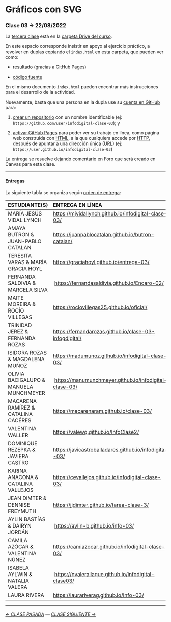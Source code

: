 # Gráficos con SVG

### Clase 03 → 22/08/2022

La [tercera clase](https://docs.google.com/presentation/d/1ZApg8dXgdtMIn3joViGHkOBC52nc4cNZs4HDRbpnmw0/edit?usp=sharing) está en la [carpeta Drive del curso](https://drive.google.com/drive/folders/1TrKlW5fCH-crkBDy0LYgei0S6wCblQsI?usp=sharing).

En este espacio corresponde insistir en apoyo al ejercicio práctico, a revolver en duplas copiando el `index.html` en esta carpeta, que pueden ver como:

- [resultado](https://profesorfaco.github.io/dno075-2022-2/clase-03/) (gracias a GitHub Pages)

- [código fuente](https://github.com/profesorfaco/dno075-2022-2/blob/main/clase-03/index.html)

En el mismo documento `index.html` pueden encontrar más instrucciones para el desarrollo de la actividad.

Nuevamente, basta que una persona en la dupla use su [cuenta en GitHub](https://github.com/) para:

1. [crear un repositorio](https://docs.github.com/es/get-started/quickstart/create-a-repo) con un nombre identificable (ej: `https://github.com/user/infodigital-clase-03`); y

2. [activar GitHub Pages](https://docs.github.com/es/pages/getting-started-with-github-pages/configuring-a-publishing-source-for-your-github-pages-site) para poder ver su trabajo en línea, como página web construida con [HTML](https://developer.mozilla.org/es/docs/Learn/HTML/Introduction_to_HTML/Getting_started), a la que cualquiera accede por [HTTP](https://es.wikipedia.org/wiki/Protocolo_de_transferencia_de_hipertexto), después de apuntar a una dirección única ([URL](https://es.wikipedia.org/wiki/Localizador_de_recursos_uniforme)) (ej: `https://user.github.io/infodigital-clase-03`)

La entrega se resuelve dejando comentario en Foro que será creado en Canvas para esta clase.

- - - - - - - 

#### Entregas

La siguiente tabla se organiza según [orden de entrega](https://cursos.canvas.uc.cl/courses/50011/discussion_topics/498355?module_item_id=1336703):

| ESTUDIANTE(S) | ENTREGA EN LÍNEA |
|:--------------|:-----------------|
| MARÍA JESÚS VIDAL LYNCH | https://mjvidallynch.github.io/infodigital-clase-03/ |
| AMAYA BUTRON & JUAN-PABLO CATALAN | https://juanpablocatalan.github.io/butron-catalan/ |
| TERESITA VARAS & MARÍA GRACIA HOYL | https://graciahoyl.github.io/entrega-03/ |
| FERNANDA SALDIVIA & MARCELA SILVA | https://fernandasaldivia.github.io/Encaro-02/ |
| MAITE MOREIRA & ROCÍO VILLEGAS | https://rociovillegas25.github.io/oficial/ |
| TRINIDAD JEREZ & FERNANDA ROZAS | https://fernandarozas.github.io/clase-03-infogdigital/ |
| ISIDORA ROZAS & MAGDALENA MUÑOZ | https://madumunoz.github.io/infodigital-clase-03/ |
| OLIVIA BACIGALUPO & MANUELA MUNCHMEYER | https://manumunchmeyer.github.io/infodigital-clase-03/ |
| MACARENA RAMÍREZ & CATALINA CACÉRES | https://macarenaram.github.io/clase-03/ |
| VALENTINA WALLER | https://valewq.github.io/InfoClase2/ |
| DOMINIQUE REZEPKA & JAVIERA CASTRO | https://javicastroballadares.github.io/infodigita--03/ |
| KARINA ANACONA & CATALINA VALLEJOS | https://cevallejos.github.io/infodigital-clase-03/ |
| JEAN DIMTER & DENNISE FREYMUTH | https://jjdimter.github.io/tarea-clase-3/ |
| AYLIN BASTÍAS & DAIRYN JORDÁN | https://aylin-b.github.io/info-03/ |
| CAMILA AZÓCAR & VALENTINA NÚÑEZ | https://camiazocar.github.io/infodigital-clase-03/ | 
| ISABELA AYLWIN & NATALIA VALERA | https://nvalerallaque.github.io/infodigital-clase03/ |
| LAURA RIVERA | https://laurariverag.github.io/Info-03/ |

- - - - - - - 

###### [← CLASE PASADA](https://github.com/profesorfaco/dno075-2022-2/tree/main/clase-01) — [CLASE SIGUIENTE →](https://github.com/profesorfaco/dno075-2022-2/tree/main/clase-04) 
